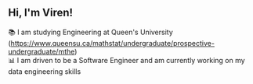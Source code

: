## Hi, I'm Viren!

📚 I am studying Engineering at Queen's University (https://www.queensu.ca/mathstat/undergraduate/prospective-undergraduate/mthe) <br/>
📊 I am driven to be a Software Engineer and am currently working on my data engineering skills <br/>

